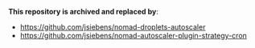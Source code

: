 __This repository is archived and replaced by__:
- https://github.com/jsiebens/nomad-droplets-autoscaler
- https://github.com/jsiebens/nomad-autoscaler-plugin-strategy-cron
